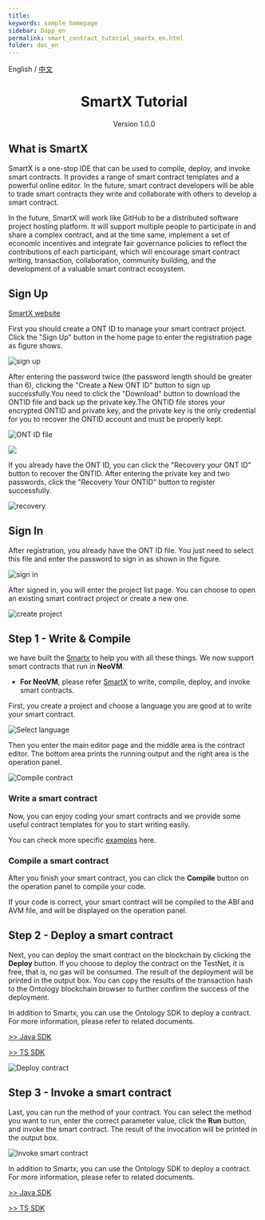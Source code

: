 ```yaml
---
title: 
keywords: sample homepage
sidebar: Dapp_en
permalink: smart_contract_tutorial_smartx_en.html
folder: doc_en
---
```



English / [中文](./smart_contract_tutorial_smartx_zh.html)

<h1 align="center">SmartX Tutorial</h1>
<p align="center" class="version">Version 1.0.0 </p>

## What is SmartX

SmartX is a one-stop IDE that can be used to compile, deploy, and invoke smart contracts. It provides a range of smart contract templates and a powerful online editor. In the future, smart contract developers will be able to trade smart contracts they write and collaborate with others to develop a smart contract.

In the future, SmartX will work like GitHub to be a distributed software project hosting platform. It will support multiple people to participate in and share a complex contract, and at the time same, implement a set of economic incentives and integrate fair governance policies to reflect the contributions of each participant, which will encourage smart contract writing, transaction, collaboration, community building, and the development of a valuable smart contract ecosystem.

## Sign Up

[SmartX website](http://smartx.ont.io/#/)

First you should create a ONT ID to manage your smart contract project. Click the "Sign Up" button in the home page to enter the registration page as figure shows.

![sign up](http://wx1.sinaimg.cn/mw690/0060lm7Tly1fstiyin8yaj319e0os78v.jpg)

After entering the password twice (the password length should be greater than 6), clicking the "Create a New ONT ID" button to sign up successfully.You need to click the "Download" button to download the ONTID file and back up the private key.The ONTID file stores your encrypted ONTID and private key, and the private key is the only credential for you to recover the ONTID account and must be properly kept.

![ONT ID file](http://wx2.sinaimg.cn/mw690/0060lm7Tly1fstj2bsv5xj30sh0icjtk.jpg)

![](http://wx4.sinaimg.cn/mw690/0060lm7Tly1fstj32gzk8j30o80iimz7.jpg)

If you already have the ONT ID, you can click the "Recovery your ONT ID" button to recover the ONTID. After entering the private key and two passwords, click the "Recovery Your ONTID" button to register successfully.

![recovery](http://wx2.sinaimg.cn/mw690/0060lm7Tly1fstj5gqw3xj30np0jdmyy.jpg)

## Sign In

After registration, you already have the ONT ID file. You just need to select this file and enter the password to sign in as shown in the figure.

![sign in](http://wx1.sinaimg.cn/mw690/0060lm7Tly1fstj6i5no6j30o00lcac9.jpg)

After signed in, you will enter the project list page. You can choose to open an existing smart contract project or create a new one.

![create project](http://upload-images.jianshu.io/upload_images/150344-a3d3385d889e1dd0.png?imageMogr2/auto-orient/strip%7CimageView2/2/w/1240)

## Step 1 - Write & Compile  

we have built the [Smartx](http://smartx.ont.io) to help you with all these things.
We now support smart contracts that run in **NeoVM**.

* **For NeoVM**, please refer [SmartX](http://smartx.ont.io) to write, compile, deploy, and invoke smart contracts. 

First, you create a project and choose a language you are good at to write your smart contract.

![Select language](http://wx2.sinaimg.cn/mw690/0060lm7Tly1fstjbsyc5uj30jd0dcaai.jpg)

Then you enter the main editor page and the middle area is the contract editor. The bottom area prints the running output and the right area is the operation panel.

![Compile contract](https://s1.ax1x.com/2018/04/04/CpIdpR.png)

### Write a smart contract

Now, you can enjoy coding your smart contracts and we provide some useful contract templates for you to start writing easily.

You can check more specific [examples](https://github.com/ontio/documentation/tree/master/smart-contract-tutorial/examples) here.

### Compile a smart contract

After you finish your smart contract, you can click the **Compile** button on the operation panel to compile your code. 

If your code is correct, your smart contract will be compiled to the ABI and AVM file, and will be displayed on the operation panel.

## Step 2 - Deploy a smart contract

Next, you can deploy the smart contract on the blockchain by clicking the **Deploy** button. If you choose to deploy the contract on the TestNet, it is free, that is, no gas will be consumed. The result of the deployment will be printed in the output box. You can copy the results of the transaction hash to the Ontology blockchain browser to further confirm the success of the deployment.

In addition to Smartx, you can use the Ontology SDK to deploy a contract. For more information, please refer to related documents.

[>> Java SDK](https://ontio.github.io/documentation/ontology_java_sdk_smartcontract_en.html)

[>> TS SDK](https://ontio.github.io/documentation/ontology_ts_sdk_smartcontract_en.html)

![Deploy contract](https://s1.ax1x.com/2018/04/04/CpIcAe.png)

## Step 3 - Invoke a smart contract

Last, you can run the method of your contract. You can select the method you want to run, enter the correct parameter value, click the **Run** button, and invoke the smart contract. The result of the invocation will be printed in the output box.

![Invoke smart contract](https://s1.ax1x.com/2018/04/04/CpoCEF.png)

In addition to Smartx, you can use the Ontology SDK to deploy a contract. For more information, please refer to related documents.

[>> Java SDK](https://ontio.github.io/documentation/ontology_java_sdk_smartcontract_en.html)

[>> TS SDK](https://ontio.github.io/documentation/ontology_ts_sdk_smartcontract_en.html)

